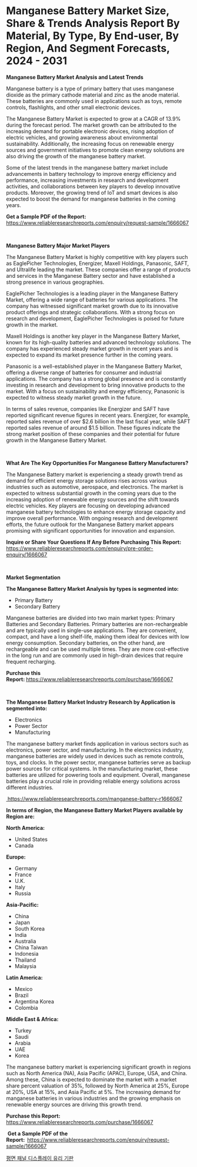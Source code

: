 <p><h1>Manganese Battery Market Size, Share & Trends Analysis Report By Material, By Type, By End-user, By Region, And Segment Forecasts, 2024 - 2031</h1></p><p><strong>Manganese Battery Market Analysis and Latest Trends</strong></p>
<p><p>Manganese battery is a type of primary battery that uses manganese dioxide as the primary cathode material and zinc as the anode material. These batteries are commonly used in applications such as toys, remote controls, flashlights, and other small electronic devices.</p><p>The Manganese Battery Market is expected to grow at a CAGR of 13.9% during the forecast period. The market growth can be attributed to the increasing demand for portable electronic devices, rising adoption of electric vehicles, and growing awareness about environmental sustainability. Additionally, the increasing focus on renewable energy sources and government initiatives to promote clean energy solutions are also driving the growth of the manganese battery market.</p><p>Some of the latest trends in the manganese battery market include advancements in battery technology to improve energy efficiency and performance, increasing investments in research and development activities, and collaborations between key players to develop innovative products. Moreover, the growing trend of IoT and smart devices is also expected to boost the demand for manganese batteries in the coming years.</p></p>
<p><strong>Get a Sample PDF of the Report:&nbsp;</strong> <a href="https://www.reliableresearchreports.com/enquiry/request-sample/1666067">https://www.reliableresearchreports.com/enquiry/request-sample/1666067</a></p>
<p>&nbsp;</p>
<p><strong>Manganese Battery Major Market Players</strong></p>
<p><p>The Manganese Battery Market is highly competitive with key players such as EaglePicher Technologies, Energizer, Maxell Holdings, Panasonic, SAFT, and Ultralife leading the market. These companies offer a range of products and services in the Manganese Battery sector and have established a strong presence in various geographies.</p><p>EaglePicher Technologies is a leading player in the Manganese Battery Market, offering a wide range of batteries for various applications. The company has witnessed significant market growth due to its innovative product offerings and strategic collaborations. With a strong focus on research and development, EaglePicher Technologies is poised for future growth in the market.</p><p>Maxell Holdings is another key player in the Manganese Battery Market, known for its high-quality batteries and advanced technology solutions. The company has experienced steady market growth in recent years and is expected to expand its market presence further in the coming years.</p><p>Panasonic is a well-established player in the Manganese Battery Market, offering a diverse range of batteries for consumer and industrial applications. The company has a strong global presence and is constantly investing in research and development to bring innovative products to the market. With a focus on sustainability and energy efficiency, Panasonic is expected to witness steady market growth in the future.</p><p>In terms of sales revenue, companies like Energizer and SAFT have reported significant revenue figures in recent years. Energizer, for example, reported sales revenue of over $2.6 billion in the last fiscal year, while SAFT reported sales revenue of around $1.5 billion. These figures indicate the strong market position of these companies and their potential for future growth in the Manganese Battery Market.</p></p>
<p>&nbsp;</p>
<p><strong>What Are The Key Opportunities For Manganese Battery Manufacturers?</strong></p>
<p><p>The Manganese Battery market is experiencing a steady growth trend as demand for efficient energy storage solutions rises across various industries such as automotive, aerospace, and electronics. The market is expected to witness substantial growth in the coming years due to the increasing adoption of renewable energy sources and the shift towards electric vehicles. Key players are focusing on developing advanced manganese battery technologies to enhance energy storage capacity and improve overall performance. With ongoing research and development efforts, the future outlook for the Manganese Battery market appears promising with significant opportunities for innovation and expansion.</p></p>
<p><strong>Inquire or Share Your Questions If Any Before Purchasing This Report:</strong> <a href="https://www.reliableresearchreports.com/enquiry/pre-order-enquiry/1666067">https://www.reliableresearchreports.com/enquiry/pre-order-enquiry/1666067</a></p>
<p>&nbsp;</p>
<p><strong>Market Segmentation</strong></p>
<p><strong>The Manganese Battery Market Analysis by types is segmented into:</strong></p>
<p><ul><li>Primary Battery</li><li>Secondary Battery</li></ul></p>
<p><p>Manganese batteries are divided into two main market types: Primary Batteries and Secondary Batteries. Primary batteries are non-rechargeable and are typically used in single-use applications. They are convenient, compact, and have a long shelf-life, making them ideal for devices with low energy consumption. Secondary batteries, on the other hand, are rechargeable and can be used multiple times. They are more cost-effective in the long run and are commonly used in high-drain devices that require frequent recharging.</p></p>
<p><strong>Purchase this Report:&nbsp;</strong><a href="https://www.reliableresearchreports.com/purchase/1666067">https://www.reliableresearchreports.com/purchase/1666067</a></p>
<p>&nbsp;</p>
<p><strong>The Manganese Battery Market Industry Research by Application is segmented into:</strong></p>
<p><ul><li>Electronics</li><li>Power Sector</li><li>Manufacturing</li></ul></p>
<p><p>The manganese battery market finds application in various sectors such as electronics, power sector, and manufacturing. In the electronics industry, manganese batteries are widely used in devices such as remote controls, toys, and clocks. In the power sector, manganese batteries serve as backup power sources for critical systems. In the manufacturing market, these batteries are utilized for powering tools and equipment. Overall, manganese batteries play a crucial role in providing reliable energy solutions across different industries.</p></p>
<p><a href="https://www.reliableresearchreports.com/manganese-battery-r1666067">&nbsp;https://www.reliableresearchreports.com/manganese-battery-r1666067</a></p>
<p><strong>In terms of Region, the Manganese Battery Market Players available by Region are:</strong></p>
<p>
    <p> <strong> North America: </strong>
        <ul>
            <li>United States</li>
            <li>Canada</li>
        </ul>
        </p> 
    <p> <strong> Europe: </strong>
        <ul>
            <li>Germany</li>
            <li>France</li>
            <li>U.K.</li>
            <li>Italy</li>
            <li>Russia</li>
        </ul>
        </p> 
    <p> <strong> Asia-Pacific: </strong>
        <ul>
            <li>China</li>
            <li>Japan</li>
            <li>South Korea</li>
            <li>India</li>
            <li>Australia</li>
            <li>China Taiwan</li>
            <li>Indonesia</li>
            <li>Thailand</li>
            <li>Malaysia</li>
        </ul>
        </p> 
    <p> <strong> Latin America: </strong>
        <ul>
            <li>Mexico</li>
            <li>Brazil</li>
            <li>Argentina Korea</li>
            <li>Colombia</li>
        </ul>
        </p> 
    <p> <strong> Middle East & Africa: </strong>
        <ul>
            <li>Turkey</li>
            <li>Saudi</li>
            <li>Arabia</li>
            <li>UAE</li>
            <li>Korea</li>
        </ul>
    </p>
    </p>
<p><p>The manganese battery market is experiencing significant growth in regions such as North America (NA), Asia Pacific (APAC), Europe, USA, and China. Among these, China is expected to dominate the market with a market share percent valuation of 35%, followed by North America at 25%, Europe at 20%, USA at 15%, and Asia Pacific at 5%. The increasing demand for manganese batteries in various industries and the growing emphasis on renewable energy sources are driving this growth trend.</p></p>
<p><strong>Purchase this Report: </strong><a href="https://www.reliableresearchreports.com/purchase/1666067">https://www.reliableresearchreports.com/purchase/1666067</a></p>
<p>&nbsp;<strong>Get a Sample PDF of the Report:&nbsp;&nbsp;</strong><a href="https://www.reliableresearchreports.com/enquiry/request-sample/1666067">https://www.reliableresearchreports.com/enquiry/request-sample/1666067</a></p>
<p><strong></strong></p>
<p><p><a href="https://github.com/durgin521/Market-Research-Report-List-2/blob/main/5130927154871.md">평면 패널 디스플레이 유리 기판</a></p></p>